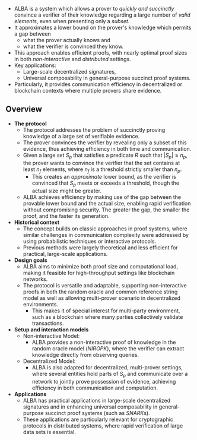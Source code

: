 - ALBA is a system which allows a prover to _quickly and succinctly_ convince a verifier of their knowledge regarding a large number of _valid elements_, even when presenting only a _subset_.
- It approximates a lower bound on the prover's knowledge which permits a gap between
    - what the prover actually knows and
    - what the verifier is convinced they know.
- This approach enables efficient proofs, with nearly optimal proof sizes in both _non-interactive_ and _distributed_ settings.
- Key applications:
    - Large-scale decentralized signatures,
    - Universal composability in general-purpose succinct proof systems.
- Particularly, it provides communication efficiency in decentralized or blockchain contexts where multiple provers share evidence.

## Overview
- **The protocol**
    - The protocol addresses the problem of succinctly proving knowledge of a large set of verifiable evidence.
    - The prover convinces the verifier by revealing only a subset of this evidence, thus achieving efficiency in both time and communication.
    - Given a large set $S_p$ that satisfies a predicate $R$ such that $|S_p| \geq n_p$, the prover wants to convince the verifier that the set contains at least $n_f$ elements, where $n_f$ is a threshold strictly smaller than $n_p$.
        - This creates an _approximate_ lower bound, as the verifier is convinced that $S_p$ meets or exceeds a threshold, though the actual size might be greater.
    - ALBA achieves efficiency by making use of the gap between the provable lower bound and the actual size, enabling rapid verification without compromising security. The greater the gap, the smaller the proof, and the faster its generation.
- **Historical context**
    - The concept builds on classic approaches in proof systems, where similar challenges in communication complexity were addressed by using probabilistic techniques or interactive protocols.
    - Previous methods were largely theoretical and less efficient for practical, large-scale applications.
- **Design goals**
    - ALBA aims to minimize both proof size and computational load, making it feasible for high-throughput settings like blockchain networks.
    - The protocol is versatile and adaptable, supporting non-interactive proofs in both the random oracle and common reference string model as well as allowing multi-prover scenario in decentralized environments.
        - This makes it of special interest for multi-party environment, such as a blockchain where many parties collectively validate transactions.
- **Setup and interaction models**
    - Non-interactive Model:
        - ALBA provides a non-interactive proof of knowledge in the random oracle model (_NIROPK_), where the verifier can extract knowledge directly from observing queries.
    - Decentralized Model:
        - ALBA is also adapted for decentralized, multi-prover settings, where several entities hold parts of $S_p$ and communicate over a network to jointly prove possession of evidence, achieving efficiency in both communication and computation.
- **Applications**
    - ALBA has practical applications in large-scale decentralized signatures and in enhancing universal composability in general-purpose succinct proof systems (such as *SNARK*s).
    - These applications are particularly relevant for cryptographic protocols in distributed systems, where rapid verification of large data sets is essential.
